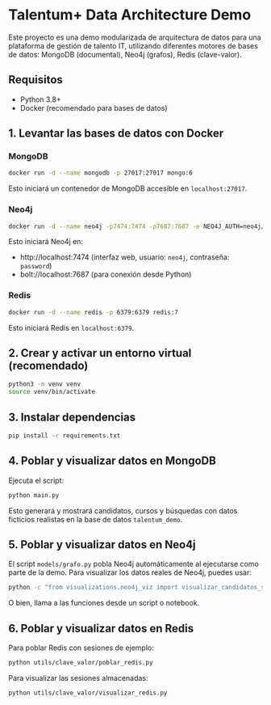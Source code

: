 # Talentum+ Data Architecture Demo

Este proyecto es una demo modularizada de arquitectura de datos para una plataforma de gestión de talento IT, utilizando diferentes motores de bases de datos: MongoDB (documental), Neo4j (grafos), Redis (clave-valor).

## Requisitos
- Python 3.8+
- Docker (recomendado para bases de datos)

## 1. Levantar las bases de datos con Docker

### MongoDB
```bash
docker run -d --name mongodb -p 27017:27017 mongo:6
```
Esto iniciará un contenedor de MongoDB accesible en `localhost:27017`.

### Neo4j
```bash
docker run -d --name neo4j -p7474:7474 -p7687:7687 -e NEO4J_AUTH=neo4j/password neo4j:5
```
Esto iniciará Neo4j en:
- http://localhost:7474 (interfaz web, usuario: `neo4j`, contraseña: `password`)
- bolt://localhost:7687 (para conexión desde Python)

### Redis
```bash
docker run -d --name redis -p 6379:6379 redis:7
```
Esto iniciará Redis en `localhost:6379`.

## 2. Crear y activar un entorno virtual (recomendado)

```bash
python3 -m venv venv
source venv/bin/activate
```

## 3. Instalar dependencias

```bash
pip install -r requirements.txt
```

## 4. Poblar y visualizar datos en MongoDB

Ejecuta el script:
```bash
python main.py
```
Esto generará y mostrará candidatos, cursos y búsquedas con datos ficticios realistas en la base de datos `talentum_demo`.

## 5. Poblar y visualizar datos en Neo4j

El script `models/grafo.py` pobla Neo4j automáticamente al ejecutarse como parte de la demo. Para visualizar los datos reales de Neo4j, puedes usar:
```bash
python -c "from visualizations.neo4j_viz import visualizar_candidatos_skills, visualizar_candidatos_cursos, visualizar_empresas_busquedas, visualizar_busquedas, visualizar_red_contactos, graficar_red_contactos_neo4j; visualizar_candidatos_skills(); visualizar_candidatos_cursos(); visualizar_empresas_busquedas(); visualizar_busquedas(); visualizar_red_contactos(); graficar_red_contactos_neo4j()"
```
O bien, llama a las funciones desde un script o notebook.

## 6. Poblar y visualizar datos en Redis

Para poblar Redis con sesiones de ejemplo:
```bash
python utils/clave_valor/poblar_redis.py
```
Para visualizar las sesiones almacenadas:
```bash
python utils/clave_valor/visualizar_redis.py
```